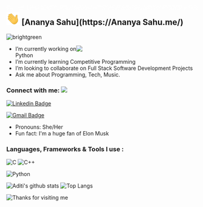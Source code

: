 ## ![Hello](Hello.gif) <img src="https://github.com/ABSphreak/ABSphreak/blob/master/gifs/Hi.gif" width="35px"> [Ananya Sahu](https://Ananya Sahu.me/)
![brightgreen](https://komarev.com/ghpvc/?username=gagan-git-sardar)

<img src="https://github.com/annannya/annannyar/blob/main/WhatsApp%20Video%202021-05-01%20at%2012.37.12%20PM.gif" width="320" align='right'>



- I’m currently working on Python
- I’m currently learning Competitive Programming
- I’m looking to collaborate on Full Stack Software Development Projects
- Ask me about Programming, Tech, Music.
### Connect with me: <img src="https://github.com/rajput2107/rajput2107/blob/master/Assets/Handshake.gif" height="33px" />
[![Linkedin Badge](https://img.shields.io/badge/-gagandeep-singh-pahuja-3210ba158-blue?style=flat-square&logo=Linkedin&logoColor=white&link=https://www.linkedin.com/in/gagandeep-singh-pahuja-3210ba158/)](https://www.linkedin.com/in/sahuananya/)

[![Gmail Badge](https://img.shields.io/badge/-ananya.28sahu01@gmail.com-db4437?style=flat-square&logo=Gmail&logoColor=white&link=mailto:ananya.28sahu01@gmail.com)](mailto:ananya.28sahu01@gmail.com)  

- Pronouns: She/Her
- Fun fact: I'm a huge fan of Elon Musk

### Languages, Frameworks & Tools I use :

![C](https://img.shields.io/badge/-C-000000?style=flat&logo=c)
![C++](https://img.shields.io/badge/-C++-000000?style=flat&logo=c%2B%2B)

![Python](https://img.shields.io/badge/-Python-000000?style=flat&logo=python)

 


![Aditi's github stats](https://github-readme-stats.vercel.app/api?username=annannya&theme=tokyonight&show_icons=true&hide_border=true&count_private=true)
![Top Langs](https://github-readme-stats.vercel.app/api/top-langs/?username=annannya&hide=scss&layout=compact&theme=tokyonight)







<img height="120" alt="Thanks for visiting me" width="100%" src="https://raw.githubusercontent.com/BrunnerLivio/brunnerlivio/master/images/marquee.svg" />









